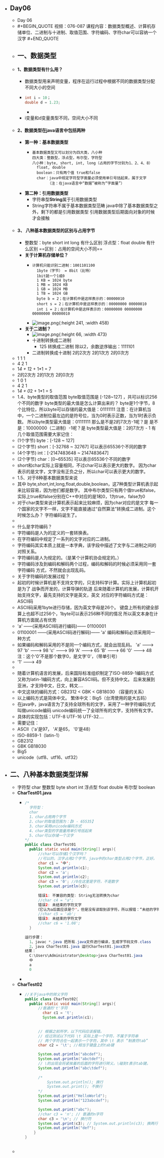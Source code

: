 - ## Day06
	- Day 06
	- #+BEGIN_QUOTE
	  视频：076-087
	  课程内容：数据类型概述、计算机存储单位、二进制与十进制、取值范围、字符编码、字符char可以容纳一个汉字
	  #+END_QUOTE
	- ## 一、数据类型
	- #### 1、数据类型有什么用？
		- 数据类型用来声明变量，程序在运行过程中根据不同的数据类型分配不同大小的空间
		- ```java
		  int i = 10；
		  double d = 1.23;
		  ```
			-
		- i变量和d变量类型不同，空间大小不同
	- #### 2、数据类型在java语言中包括两种
		- **第一种：基本数据类型**
			- ```
			  基本数据类型又可以划分为四大类，八小种
			  四大类：整数型，浮点型，布尔型，字符型
			  八小种：byte, short, int, long（占用的字节分别为1、2、4、8）
			  	float, double
			  	boolean：只有两个值 true和false
			  	char：java中规定字符型字面量必须使用单引号括起来，属于文字
			      	 （注：在java语言中“数据”被称为“字面量”）
			  ```
		- **第二种：引用数据类型**
			- 字符串型**String**属于引用数据类型
			- String字符串不属于基本数据类型范畴
			  java中除了基本数据类型之外，剩下的都是引用数据类型
			  引用数据类型后期面向对象的时候才会接触
	- #### 3、 八种基本数据类型的区别与占用字节
		- 整数型：byte short int long 有什么区别
		  浮点型：float double 有什么区别
		  ==区别：占用的空间大小不同==
		- **关于计算机存储单位？**
			- ```
			  计算机只能识别二进制：1001101100
			  	1byte（字节） = 8bit（比特）
			  	1bit就一个1或0
			  	1 KB = 1024 byte
			  	1 MB = 1024 KB
			  	1 GB = 1024 MB
			  	1 TB = 1024 GB
			  	byte b = 2；在计算机中是这样表示的：00000010
			  	short s = 2；在计算机中是这样表示的：00000000 00000010
			  	int i = 2；在计算机中是这样表示的：00000000 00000000 00000000 00000010
			  ```
			- ![image.png](../assets/image_1644062730850_0.png){:height 241, :width 458}
		- **关于二进制？**
			- ![image.png](../assets/image_1644063140819_0.png){:height 66, :width 473}
			- 十进制转换成二进制
				- 125 转换成二进制
				  除以2，余数逆序输出：1111101
			- 二进制转换成十进制
			  2的2次方   2的1次方 2的0次方
	- 1				1			1
	- 4				2			1
	- 1*4 + 1*2 + 1*1 = 7
	- 2的2次方   2的1次方 2的0次方
	- 1				0			1
	- 4				2			1
	- 1*4 + 0*2 + 1*1 = 5
	- 1.4、byte类型的取值范围
	  byte取值范围是 [-128~127] ，共可以标识256个不同的数字
	  byte类型的最大值是怎么计算出来的？
	  byte是1个字节，8个比特位，所以byte可以存储的最大值是：01111111
	  注意：在计算机当中，一个二进制位最左边的是符号位，当为0时表示正数，当为1时表示负数。
	  所以byte类型最大值是：01111111
	  那么是不是2的7次方-1呢？是
	  是不是：10000000（二进制）-1呢？是
	  byte类型最大值是：2的7次方 - 1
	  有几个取值范围需要大家记住：
	- (1个字节) byte：[-128 ~ 127]
	- (2个字节) short：[-32768 ~ 32767] 可以表示65536个不同的数字
	- (4个字节) int：[-2147483648 ~ 2147483647]
	- (2个字节) char：[0~65535]  可以表示65536个不同的数字
	- short和char实际上容量相同，不过char可以表示更大的数字。
	  	因为char表示的是文字，文字没有正负之分，所以char可以表示更大的数字。
	- 1.5、对于8种基本数据类型来说
	- 其中 byte,short,int,long,float,double,boolean，这7种类型计算机表示起来比较容易，因为他们都是数字。
	  其中布尔类型只有两个值true和false，实际上true和false分别在C++中对应的是1和0，1为true，false为0
	- 对于char类型来说计算机表示起来比较麻烦，因为char对应的是文字
	  每一个国家的文字不一样，文字不能直接通过“自然算法”转换成二进制。这个时候怎么办？
	  字符编码诞生了。
	-
	- 什么是字符编码？
	- 字符编码是人为的定义的一套转换表。
	- 在字符编码中规定了一系列的文字对应的二进制。
	- 字符编码其实本质上就是一本字典，该字段中描述了文字与二进制之间的对照关系。
	- 字符编码是人为规定的。（是某个计算机协会规定的。）
	- 字符编码涉及到编码和解码两个过程，编码和解码的时候必须采用同一套字符编码
	  方式，不然就会出现乱码。
	- 关于字符编码的发展过程？
	- 起初的时候计算机是不支持文字的，只支持科学计算。实际上计算机起初是为了
	  战争而开发的，计算导弹的轨道
	  后来随着计算机的发展，计算机开始支持文字，最先支持的文字是英文，英文
	  对应的字符编码方式是：ASCII码
	- ASCII码采用1byte进行存储，因为英文字母是26个。
	  键盘上所有的键全部算上也超不过256个，1byte可以表示256种不同的情况
	  所以英文本身在计算机方面就占有优势
	- 'a' ——(采用ASCII码进行编码)—— 01100001
	- 01100001 ——(采用ASCII码进行解码)—— 'a'
	  编码和解码必须采用同一种方式
	- 如果编码和解码采用的不是同一个编码方式，就会出现乱码。
	  'a' ---> 97
	  'b' ---> 98
	  'c' ---> 99
	  'A' ---> 65
	  'B' ---> 66
	  '0' ---> 48  注：这个'0'不是那个数字0，是文字'0'，（带单引号）
	- '1' ---> 49
	-
	- 随着计算机语言的发展，后来国际标准组织制定了ISO-8859-1编码方式
	  又称为latin-1编码方式，向上兼容ASCII码。但不支持中文。
	  后来发展到亚洲，才支持中文，日文，韩文....
	- 中文这块的编码方式：GB2312 < GBK < GB18030 （容量的关系）
	- 以上编码方式是简体中文。
	  繁体中文：Big5（台湾使用的是大五码）
	- 在java中，java语言为了支持全球所有的文字，采用了一种字符编码方式叫做unicode编码
	  unicode编码统一了全球所有的文字，支持所有文字。
	- 具体的实现包括：UTF-8 UTF-16 UTF-32....
	- 需要记住：
	- ASCII（'a'是97， 'A'是65， '0'是48）
	- ISO-8859-1（latin-1）
	- GB2312
	- GBK
	  GB18030
	- Big5
	- unicode（utf8、utf16、utf32）
- ## 二、八种基本数据类型详解
	- 字符型 char
	  整数型 byte short int 
	  浮点型 float double
	  布尔型 boolean
	- **CharTest01.java**
		- ```java
		  /*
		    字符型：
		    char
		    1、char占用两个字节
		    2、char的取值范围为：【0 - 65535】
		    3、char采用unicode编码方式
		    4、char类型的字面量用单引号括起来
		    5、char可以存储一个汉字
		  */
		  public class CharTest01
		    public static void main(String[] args){
		        //char可以存储1个汉字吗？	
		        //可以的，汉字占用2个字节，java中的char类型占用2个字节，正好。
		        char c1 = '中';
		        System.out.println(c1);
		        char c2 = 'a';
		        System.out.println(c2);
		        char c3 = '0'; //0在这里是字符，不是数字
		        System.out.println(c3); 
		            
		        错误1: 不兼容的类型: String无法转换为char
		        //char c4 = "a";
		        错误2: 未结束的字符文字
		       （它认为a后面应该是个'，但是没有读取到该字符，所以报错：“未结的字符文字”)
		        //char c5 = 'ab';
		        错误3: 未结束的字符文字
		        //char c6 = '1.08';       
		    }
		    
		  运行步骤：
		  	1、javac *.java 把所有.java文件进行编译，生成字节码文件.class
		  	2、java CharTest01.java 运行CharTest01.java文件
		  结果：
		  	C:\Users\Administrator\Desktop>java CharTest01.java
		  	中
		  	a
		  	0
		  ```
		-
	- **CharTest02**
		- ```java
		  //关于java中的转义字符
		  public class CharTest02{
		  	public static void main(String[] args){
		      	//普通的't'字符
		          char c1 = 't';
		          System.out.println(c1);
		        
		        
		  		// 根据之前所学，以下代码应该报错。
		  		// 经过测试以下代码 \t 实际上是一个字符，不属于字符串
		  		// 两个字符合在一起表示一个字符，其中 \t 表示 “制表符tab”
		  		char c2 = '\t'; //相当于键盘上的tab键
		  
		  		System.out.println("abcdef");
		  		System.out.println("abctdef");
		  		// \的出现会将紧挨着的后面的字符进行转义。\碰到t表示tab键。
		  		System.out.println("abc\tdef");
		  		
		  		/*
		  			System.out.println(); 换行
		  			System.out.print(); 不换行
		  		*/
		  		System.out.print("HelloWorld");
		  		System.out.println("123abcdef");
		  
		  		System.out.print("abc");
		  		//char c3 = 'n'; // 普通的n字符
		  		char c3 = '\n'; // 换行符
		  		System.out.print(c3); // System.out.println(c3); 换两行
		  		System.out.println("def"); 
		      }
		  }
		      
		  ```
	-